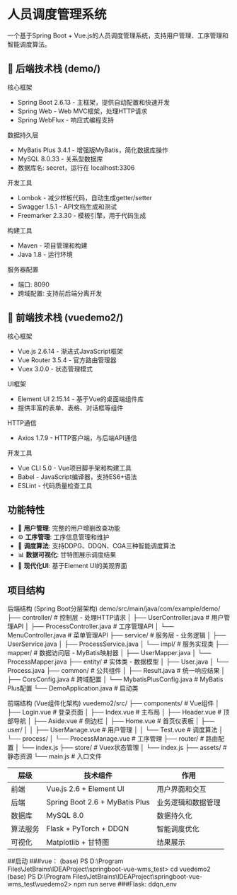 # 人员调度管理系统

一个基于Spring Boot + Vue.js的人员调度管理系统，支持用户管理、工序管理和智能调度算法。

## 🚀 后端技术栈 (demo/)

核心框架
- Spring Boot 2.6.13 - 主框架，提供自动配置和快速开发
- Spring Web - Web MVC框架，处理HTTP请求
- Spring WebFlux - 响应式编程支持

数据持久层
- MyBatis Plus 3.4.1 - 增强版MyBatis，简化数据库操作
- MySQL 8.0.33 - 关系型数据库
- 数据库名: secret，运行在 localhost:3306

开发工具
- Lombok - 减少样板代码，自动生成getter/setter
- Swagger 1.5.1 - API文档生成和测试
- Freemarker 2.3.30 - 模板引擎，用于代码生成

构建工具
- Maven - 项目管理和构建
- Java 1.8 - 运行环境

服务器配置
- 端口: 8090
- 跨域配置: 支持前后端分离开发

## 🎨 前端技术栈 (vuedemo2/)
核心框架
- Vue.js 2.6.14 - 渐进式JavaScript框架
- Vue Router 3.5.4 - 官方路由管理器
- Vuex 3.0.0 - 状态管理模式

UI框架
- Element UI 2.15.14 - 基于Vue的桌面端组件库
- 提供丰富的表单、表格、对话框等组件

HTTP通信
- Axios 1.7.9 - HTTP客户端，与后端API通信

开发工具
- Vue CLI 5.0 - Vue项目脚手架和构建工具
- Babel - JavaScript编译器，支持ES6+语法
- ESLint - 代码质量检查工具

## 功能特性

- 👥 **用户管理**: 完整的用户增删改查功能
- ⚙️ **工序管理**: 工序信息管理和维护
- 🤖 **调度算法**: 支持DDPG、DDQN、CGA三种智能调度算法
- 📊 **数据可视化**: 甘特图展示调度结果
- 🎨 **现代化UI**: 基于Element UI的美观界面

## 项目结构

后端结构 (Spring Boot分层架构)
demo/src/main/java/com/example/demo/
├── controller/          # 控制层 - 处理HTTP请求
│   ├── UserController.java      # 用户管理API
│   ├── ProcessController.java   # 工序管理API
│   └── MenuController.java      # 菜单管理API
├── service/            # 服务层 - 业务逻辑
│   ├── UserService.java
│   ├── ProcessService.java
│   └── impl/           # 服务实现类
├── mapper/             # 数据访问层 - MyBatis映射器
│   ├── UserMapper.java
│   └── ProcessMapper.java
├── entity/             # 实体类 - 数据模型
│   ├── User.java
│   └── Process.java
├── common/             # 公共组件
│   ├── Result.java           # 统一响应结果
│   ├── CorsConfig.java       # 跨域配置
│   └── MybatisPlusConfig.java # MyBatis Plus配置
└── DemoApplication.java # 启动类

前端结构 (Vue组件化架构)
vuedemo2/src/
├── components/         # Vue组件
│   ├── Login.vue           # 登录页面
│   ├── Index.vue           # 主布局
│   ├── Header.vue          # 顶部导航
│   ├── Aside.vue           # 侧边栏
│   ├── Home.vue            # 首页仪表板
│   ├── user/
│   │   ├── UserManage.vue  # 用户管理
│   │   └── Test.vue        # 调度算法
│   └── process/
│       └── ProcessManage.vue # 工序管理
├── router/             # 路由配置
│   └── index.js
├── store/              # Vuex状态管理
│   └── index.js
├── assets/             # 静态资源
└── main.js             # 入口文件


|    层级  |     技术组件                 |  作用 |
|---------|-----------------------------|------|
|    前端 |    Vue.js 2.6 + Element UI  |用户界面和交互|
|   后端  |	Spring Boot 2.6 + MyBatis Plus|业务逻辑和数据管理|
| 数据库  |MySQL 8.0           |数据持久化    |
|算法服务|Flask + PyTorch + DDQN|智能调度优化|
|可视化  |Matplotlib + 甘特图|结果展示|


##启动
###vue：
(base) PS D:\Program Files\JetBrains\IDEAProject\springboot-vue-wms_test> cd vuedemo2
(base) PS D:\Program Files\JetBrains\IDEAProject\springboot-vue-wms_test\vuedemo2> npm run serve
###Flask:
ddqn_env

